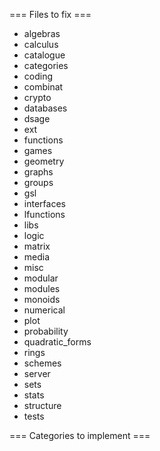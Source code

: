 === Files to fix ===

 * algebras
 * calculus
 * catalogue
 * categories
 * coding
 * combinat
 * crypto
 * databases
 * dsage
 * ext
 * functions
 * games
 * geometry
 * graphs
 * groups
 * gsl
 * interfaces
 * lfunctions
 * libs
 * logic
 * matrix
 * media
 * misc
 * modular
 * modules
 * monoids
 * numerical
 * plot
 * probability
 * quadratic_forms
 * rings
 * schemes
 * server
 * sets
 * stats
 * structure
 * tests 


=== Categories to implement ===
